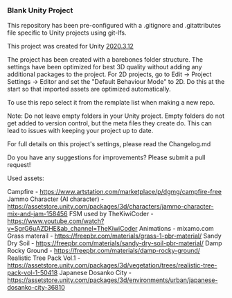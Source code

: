 ### Blank Unity Project ### 

This repository has been pre-configured with a .gitignore and .gitattributes file specific to Unity projects using git-lfs. 

This project was created for Unity [2020.3.12](https://download.unity3d.com/download_unity/b3b2c6512326/Windows64EditorInstaller/UnitySetup64-2020.3.12f1.exe?_gl=1*19gknxd*_ga*MTQ0MTQ4NzI0Ni4xNjIxOTM4ODk1*_ga_1S78EFL1W5*MTYzMDQyMTA4MS4zMS4wLjE2MzA0MjEwODEuNjA)

The project has been created with a barebones folder structure.  The settings have been optimized for best 3D quality without adding any additional packages to the project.
For 2D projects, go to Edit -> Project Settings -> Editor and set the "Default Behaviour Mode" to 2D.  Do this at the start so that imported assets are optimized automatically.

To use this repo select it from the remplate list when making a new repo.

Note:  Do not leave empty folders in your Unity project.  Empty folders do not get added to version control, but the meta files they create do.  This can lead to issues with keeping your project up to date.

For full details on this project's settings, please read the Changelog.md
 
Do you have any suggestions for improvements? Please submit a pull request!


Used assets:

Campfire - https://www.artstation.com/marketplace/p/dgmg/campfire-free
Jammo Character (AI character) - https://assetstore.unity.com/packages/3d/characters/jammo-character-mix-and-jam-158456
FSM used by TheKiwiCoder - https://www.youtube.com/watch?v=SgrG6uAZDHE&ab_channel=TheKiwiCoder
Animations - mixamo.com
Grass materail - https://freepbr.com/materials/grass-1-pbr-material/
Sandy Dry Soil - https://freepbr.com/materials/sandy-dry-soil-pbr-material/
Damp Rocky Ground - https://freepbr.com/materials/damp-rocky-ground/
Realistic Tree Pack Vol.1 - https://assetstore.unity.com/packages/3d/vegetation/trees/realistic-tree-pack-vol-1-50418
Japanese Dosanko City - https://assetstore.unity.com/packages/3d/environments/urban/japanese-dosanko-city-36810